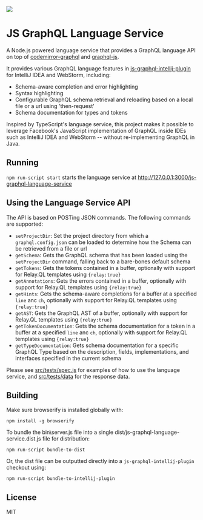 ![](https://github.com/jimkyndemeyer/js-graphql-intellij-plugin/raw/master/docs/js-graphql-logo.png)

# JS GraphQL Language Service

A Node.js powered language service that provides a GraphQL language API on top of [codemirror-graphql](https://github.com/graphql/codemirror-graphql) and [graphql-js](https://github.com/graphql/graphql-js).

It provides various GraphQL language features in [js-graphql-intellij-plugin](https://github.com/jimkyndemeyer/js-graphql-intellij-plugin) for IntelliJ IDEA and WebStorm, including:
 
- Schema-aware completion and error highlighting
- Syntax highlighting
- Configurable GraphQL schema retrieval and reloading based on a local file or a url using 'then-request'
- Schema documentation for types and tokens

Inspired by TypeScript's language service, this project makes it possible to leverage Facebook's JavaScript implementation of GraphQL inside IDEs such as IntelliJ IDEA and WebStorm -- without re-implementing GraphQL in Java.

## Running
`npm run-script start` starts the language service at http://127.0.0.1:3000/js-graphql-language-service

## Using the Language Service API

The API is based on POSTing JSON commands. The following commands are supported:

- `setProjectDir`: Set the project directory from which a `graphql.config.json` can be loaded to determine how the Schema can be retrieved from a file or url
- `getSchema`: Gets the GraphQL schema that has been loaded using the `setProjectDir` command, falling back to a bare-bones default schema
- `getTokens`: Gets the tokens contained in a buffer, optionally with support for Relay.QL templates using `{relay:true}`
- `getAnnotations`: Gets the errors contained in a buffer, optionally with support for Relay.QL templates using `{relay:true}`
- `getHints`: Gets the schema-aware completions for a buffer at a specified `line` anc `ch`, optionally with support for Relay.QL templates using `{relay:true}`
- `getAST`: Gets the GraphQL AST of a buffer, optionally with support for Relay.QL templates using `{relay:true}`
- `getTokenDocumentation`: Gets the schema documentation for a token in a buffer at a specified `line` anc `ch`, optionally with support for Relay.QL templates using `{relay:true}` 
- `getTypeDocumentation`: Gets schema documentation for a specific GraphQL Type based on the description, fields, implementations, and interfaces specified in the current schema

Please see [src/tests/spec.js](src/tests/spec.js) for examples of how to use the language service, and [src/tests/data](src/tests/data) for the response data.

## Building

Make sure browserify is installed globally with:

```
npm install -g browserify
```

To bundle the bin\server.js file into a single dist/js-graphql-language-service.dist.js file for distribution:

```
npm run-script bundle-to-dist
```

Or, the dist file can be outputted directly into a `js-graphql-intellij-plugin` checkout using:

```
npm run-script bundle-to-intellij-plugin
```

## License
MIT
